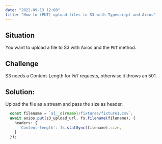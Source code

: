 ```yaml
---
date: "2022-09-13 12:00"
title: "How to (PUT) upload files to S3 with Typescript and Axios"
---
```


## Situation

You want to upload a file to S3 with Axios and the `PUT` method.

## Challenge

S3 needs a Content-Length for `PUT` requests, otherwise it throws an 501.

## Solution:

Upload the file as a stream and pass the size as header.

```typescript
  const filename = `${__dirname}/fixtures/fixture1.csv`;
  await axios.put(s3_upload_url, fs.filename(filename), {
    headers: {
      'Content-length': fs.statSync(filename).size,
    }
  });
```